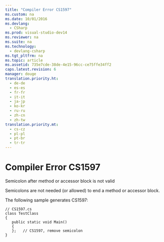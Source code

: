 ```yaml
---
title: "Compiler Error CS1597"
ms.custom: na
ms.date: 10/01/2016
ms.devlang: 
  - CSharp
ms.prod: visual-studio-dev14
ms.reviewer: na
ms.suite: na
ms.technology: 
  - devlang-csharp
ms.tgt_pltfrm: na
ms.topic: article
ms.assetid: 735e7cde-38de-4e15-96cc-ce75ffe34ff2
caps.latest.revision: 6
manager: douge
translation.priority.ht: 
  - de-de
  - es-es
  - fr-fr
  - it-it
  - ja-jp
  - ko-kr
  - ru-ru
  - zh-cn
  - zh-tw
translation.priority.mt: 
  - cs-cz
  - pl-pl
  - pt-br
  - tr-tr
---
```

# Compiler Error CS1597
Semicolon after method or accessor block is not valid  
  
 Semicolons are not needed (or allowed) to end a method or accessor block.  
  
 The following sample generates CS1597:  
  
```  
// CS1597.cs  
class TestClass  
{  
   public static void Main()  
   {  
   };   // CS1597, remove semicolon  
}  
```